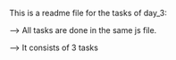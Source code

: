 This is a readme file for the tasks of day_3:

--> All tasks are done in the same js file.

--> It consists of 3 tasks